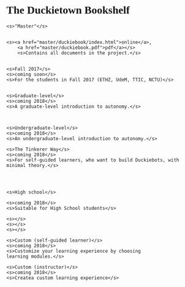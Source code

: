 # The Duckietown Bookshelf

<style>
body {
    font-family: STIX, Cambria, Times;
}
#versions td {
    padding: 3pt;
}
#versions td:first-child {
    font-weight: bold;
}
#versions td:nth-child(3) {
    font-style: italic;
}

#versions tr:not(:first-child) {
    color: grey;
}
</style>
<col3 id='versions'>
    <!-- <s>version</s>
    <s>description</s>
    <s></s>
    <s></s> -->

    <s>"Master"</s>


    <s><a href="master/duckiebook/index.html">online</a>,
        <a href="master/duckiebook.pdf">pdf</a></s>
        <s>Contains all documents in the project.</s>


    <s>Fall 2017</s>
    <s>coming soon</s>
    <s>For the students in Fall 2017 (ETHZ, UdeM, TTIC, NCTU)</s>


    <s>Graduate-level</s>
    <s>coming 2018</s>
    <s>A graduate-level introduction to autonomy.</s>



    <s>Undergraduate-level</s>
    <s>coming 2018</s>
    <s>An undergraduate-level introduction to autonomy.</s>

    <s>The Tinkerer Way</s>
    <s>coming 2018</s>
    <s>For self-guided learners, who want to build Duckiebots, with minimal theory.</s>




    <s>High school</s>

    <s>coming 2018</s>
    <s>Suitable for High School students</s>

    <s></s>
    <s></s>
    <s></s>

    <s>Custom (self-guided learner)</s>
    <s>coming 2018</s>
    <s>Customize your learning experience by choosing
    learning modules.</s>

    <s>Custom (instructor)</s>
    <s>coming 2018</s>
    <s>Createa custom learning experience</s>


</col3>
